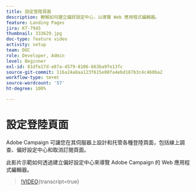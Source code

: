 ```yaml
---
title: 設定登陸頁面
description: 瞭解如何建立偏好設定中心，以導覽 Web 應用程式編輯器。
feature: Landing Pages
jira: KT-7945
thumbnail: 333629.jpg
doc-type: feature video
activity: setup
team: DOC
role: Developer, Admin
level: Beginner
exl-id: 81dfe17d-e87a-4579-8106-663ba9fe13fc
source-git-commit: 116a24a8aa123f615e08fa4ebd187b3c4c460ba2
workflow-type: tm+mt
source-wordcount: '57'
ht-degree: 100%

---
```


# 設定登陸頁面

Adobe Campaign 可讓您在其伺服器上設計和托管各種登陸頁面，包括線上調查、偏好設定中心和取消訂閱頁面。

此影片示範如何透過建立偏好設定中心來導覽 Adobe Campaign 的 Web 應用程式編輯器。

>[!VIDEO](https://video.tv.adobe.com/v/333629?quality=12&learn=on){transcript=true}
